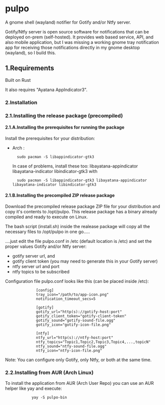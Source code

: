 # pulpo
A gnome shell (wayland) notifier for Gotify and/or Ntfy server.

Gotify/Ntfy server is open source software for notifications that can be deployed on-prem (self-hosted). 
It provides web based service, API,  and also mobile application, but I was missing a working gnome tray notification app for receiving those notifications directly in my gnome desktop (wayland), so I build this.

## 1.Requirements
Built on Rust

It also requires "Ayatana AppIndicator3".


### 2.Installation

### 2.1.Installing the release package (precompiled)

#### 2.1.A.Installing the prerequisites for running the package
Install the prerequisites for your distribution:

- Arch :

        sudo pacman -S libappindicator-gtk3

    In case of problems, install these too: libayatana-appindicator libayatana-indicator libindicator-gtk3 with
  
        sudo pacman -S libappindicator-gtk3 libayatana-appindicator libayatana-indicator libindicator-gtk3
   

#### 2.1.B.Installing the precompiled ZIP release package

Download the precompiled release package ZIP file for your distribution and copy it's contents to /opt/pulpo. 
This release package has a binary already compiled and ready to execute on Linux.

The bash script (install.sh) inside the realease package will copy all the necessary files to /opt/pulpo in one go.....

....just edit the file pulpo.conf in /etc (default location is /etc) and set the proper values Gotify and/or Ntfy server:
- gotify server url, and 
- gotify client token  (you may need to generate this in your Gotify server)
- ntfy server url and port
- ntfy topics to be subscribed

Configuration file pulpo.conf looks like this  (can be placed inside /etc):
        
                  [config]
                  tray_icon="/path/to/app-icon.png"
                  notification_timeout_secs=5
                  
                  [gotify]
                  gotify_url="http(s)://gotify-host:port"
                  gotify_client_token="gotify-client-token"
                  gotify_sound="gotify-sound-file.ogg"
                  gotify_icon="gotify-icon-file.png"
                  
                  [ntfy]
                  ntfy_url="http(s)://ntfy-host:port"
                  ntfy_topics="Topic1,Topic2,Topic3,Topic4,...,topicN"
                  ntfy_sound="ntfy-sound-file.ogg"
                  ntfy_icon="ntfy-icon-file.png"  

Note: You can configure only Gotify, only Ntfy, or both at the same time.

### 2.2.Installing from AUR (Arch Linux)
To install the application from AUR (Arch User Repo) you can use an AUR helper like yay and execute:
                
                yay -S pulpo-bin



